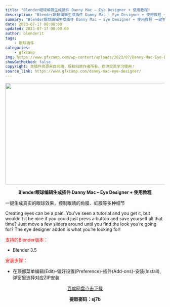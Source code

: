 ```yaml
---
title: "Blender眼球编辑生成插件 Danny Mac – Eye Designer + 使用教程"
description: "Blender眼球编辑生成插件 Danny Mac – Eye Designer + 使用教程 一键生成真实的眼球效果，控制眼睛的角膜、虹膜等多种细节 Creating eyes can ..."
summary: "Blender眼球编辑生成插件 Danny Mac – Eye Designer + 使用教程 一键生成真实的眼球效果，控制眼睛的角膜、虹膜等多种细节 Creating eyes can ..."
date: 2023-07-17 00:00:00
updated: 2023-07-17 00:00:00
author: blenderit
tags: 
    - 眼球插件
categories:
    - gfxcamp
img: https://www.gfxcamp.com/wp-content/uploads/2023/07/Danny-Mac-Eye-Designer.jpg
showGetMethod: false
copyright: 本插件资源来自网络，版权归原作者所有，仅供交流学习使用！
source_link: https://www.gfxcamp.com/danny-mac-eye-designer/
---
```

<div><p><img decoding="async" class="aligncenter size-full wp-image-113614" src="https://www.gfxcamp.com/wp-content/uploads/2023/07/Danny-Mac-Eye-Designer.jpg" data-src="https://www.gfxcamp.com/wp-content/uploads/2023/07/Danny-Mac-Eye-Designer.jpg" alt="" width="640" height="320" data-srcset="https://www.gfxcamp.com/wp-content/uploads/2023/07/Danny-Mac-Eye-Designer.jpg 640w, https://www.gfxcamp.com/wp-content/uploads/2023/07/Danny-Mac-Eye-Designer-150x75.jpg 150w" data-sizes="(max-width: 640px) 100vw, 640px"></p><p style="text-align: center;"><strong>Blender眼球编辑生成插件 Danny Mac – Eye Designer + 使用教程</strong></p><p>一键生成真实的眼球效果，控制眼睛的角膜、虹膜等多种细节</p><p>Creating eyes can be a pain. You’ve seen a tutorial and you get it, but wouldn’t it be nice if you could just press a button and save yourself all that time? Just move a few sliders around until you find the look you’re going for? The eye designer addon is what you’re looking for!</p><p style="text-align: left;"><span style="color: #ff0000;">支持的Blender版本：</span></p><ul>
<li style="text-align: left;">Blender 3.5</li>
</ul><p style="text-align: left;"><span style="color: #ff0000;">安装步骤：</span></p><ul>
<li>在顶部菜单编辑(Edit)-偏好设置(Preference)-插件(Add-ons)-安装(Install),弹窗里选择对应ZIP安装</li>
</ul><p style="text-align: center;"><a class="maxbutton-3 maxbutton maxbutton-baidu" target="_blank" rel="noopener" href="https://pan.baidu.com/s/1exrQPSpDo1W7-tJKnX9qPw?pwd=sj7b"><span class="mb-text">百度网盘点击下载</span></a></p><p style="text-align: center;"><strong>提取密码：sj7b</strong></p></div>